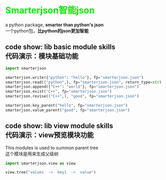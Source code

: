 # <font color=gree>Smarterjson智能json</font>

a python package, **smarter than python's json**\
一个python包，**比python的json更加智能**

## code show: lib basic module skills</br>代码演示：模块基础功能

```python basic module skills
import smarterjson

smarterjson.write({"python": "hello"}, fp="smarterjson.json")
smarterjson.read(("python",), fp="smarterjson.json", return_type=str)
smarterjson.append({"C++": "world"}, fp="smarterjson.json")
smarterjson.exist("C++", fp="smarterjson.json")
smarterjson.revise(("C++",), "good", fp="smarterjson.json")

smarterjson.key_parent("hello", fp="smarterjson.json")
smarterjson.value_parent("good", fp="smarterjson.json")
```

## code show: lib view module skills</br>代码演示：view预览模块功能

This modules is used to summon parent tree\
这个模块是用来生成父级树
```python view modules skills
import smarterjson.view as view

view.tree("values  ->  key1  ->  value")
```